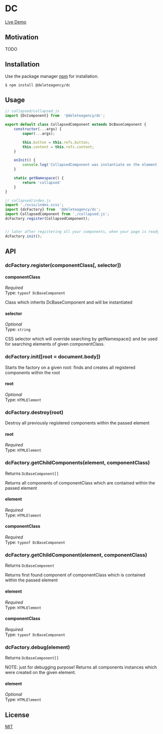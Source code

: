 # DC

[Live Demo](https://delete-agency.github.io/dc/)

## Motivation

TODO 

## Installation

Use the package manager [npm](https://docs.npmjs.com/about-npm/) for installation.

```
$ npm install @deleteagency/dc
```

## Usage

```js
// collapsed/collapsed.js
import {DcComponent} from  '@deleteagency/dc';

export default class CollapsedComponent extends DcBaseComponent {
    constructor(...args) {
        super(...args);

        this.button = this.refs.button;
        this.content = this.refs.content;
    }

    onInit() {
        console.log('CollapsedComponent was instantiate on the element', this.element)
    }

    static getNamespace() {
        return 'collapsed'
    }
}

// collapsed/index.js
import './scss/index.scss';
import {dcFactory} from  '@deleteagency/dc';
import CollapsedComponent from './collapsed.js';
dcFactory.register(CollapsedComponent);


// later after registering all your components, when your page is ready
dcFactory.init();

```

## API

### dcFactory.register(componentClass[, selector])

#### componentClass

*Required*<br>
Type: `typeof DcBaseComponent`

Class which inherits DcBaseComponent and will be instantiated

#### selector

*Optional*<br>
Type: `string`

CSS selector which will override searching by getNamespace() and be used for searching elements of given componentClass. 

### dcFactory.init([root = document.body])

Starts the factory on a given root: finds and creates all registered components within the root

#### root

*Optional*<br>
Type: `HTMLElement`

### dcFactory.destroy(root)

Destroy all previously registered components within the passed element

#### root

*Required*<br>
Type: `HTMLElement`

### dcFactory.getChildComponents(element, componentClass)

Returns `DcBaseComponent[]`

Returns all components of componentClass which are contained within the passed element

#### element

*Required*<br>
Type: `HTMLElement`

#### componentClass

*Required*<br>
Type: `typeof DcBaseComponent`

### dcFactory.getChildComponent(element, componentClass)

Returns `DcBaseComponent`

Returns first found component of componentClass which is contained within the passed element

#### element

*Required*<br>
Type: `HTMLElement`

#### componentClass

*Required*<br>
Type: `typeof DcBaseComponent`

### dcFactory.debug(element)

Returns `DcBaseComponent[]`

NOTE: just for debugging purpose!
Returns all components instances which were created on the given element.

#### element

*Optional*<br>
Type: `HTMLElement`


## License
[MIT](https://choosealicense.com/licenses/mit/)